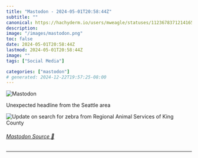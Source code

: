 ```yaml
---
title: "Mastodon - 2024-05-01T20:58:44Z"
subtitle: ""
canonical: https://hachyderm.io/users/mweagle/statuses/112367837121416514
description:
image: "/images/mastodon.png"
toc: false
date: 2024-05-01T20:58:44Z
lastmod: 2024-05-01T20:58:44Z
image: ""
tags: ["Social Media"]

categories: ["mastodon"]
# generated: 2024-12-22T19:57:25-08:00
---
```

![Mastodon](/images/mastodon.png)

<p>Unexpected headline from the Seattle area</p>

![Update on search for zebra from Regional
Animal Services of King County](461d9f0641021a78.png)

###### [Mastodon Source 🐘](https://hachyderm.io/@mweagle/112367837121416514)

___
